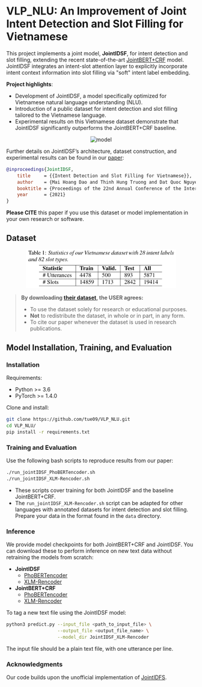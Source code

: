 # VLP_NLU: An Improvement of Joint Intent Detection and Slot Filling for Vietnamese

This project implements a joint model, **JointIDSF**, for intent detection and slot filling, extending the recent state-of-the-art [JointBERT+CRF](https://arxiv.org/abs/1902.10909) model. JointIDSF integrates an intent-slot attention layer to explicitly incorporate intent context information into slot filling via "soft" intent label embedding.

**Project highlights**:
- Development of JointIDSF, a model specifically optimized for Vietnamese natural language understanding (NLU).
- Introduction of a public dataset for intent detection and slot filling tailored to the Vietnamese language.
- Experimental results on this Vietnamese dataset demonstrate that JointIDSF significantly outperforms the JointBERT+CRF baseline.

<p align="center">	
<img width="600" alt="model" src="https://i.imgur.com/7bmIlzq.jpeg">
</p>

Further details on JointIDSF’s architecture, dataset construction, and experimental results can be found in our [paper](https://www.isca-speech.org/archive/interspeech_2021/dao21_interspeech.html):

```bibtex
@inproceedings{JointIDSF,
    title     = {{Intent Detection and Slot Filling for Vietnamese}},
    author    = {Mai Hoang Dao and Thinh Hung Truong and Dat Quoc Nguyen},
    booktitle = {Proceedings of the 22nd Annual Conference of the International Speech Communication Association (INTERSPEECH)},
    year      = {2021}
}
```

**Please CITE** this paper if you use this dataset or model implementation in your own research or software.

## Dataset

<p align="center">	
<img width="400" alt="statistic" src="dataset_statistic.png">
</p>

> **By downloading [their dataset](https://github.com/tue09/VLP_NLU/tree/main/PhoATIS), the USER agrees:**
> - To use the dataset solely for research or educational purposes.
> - **Not** to redistribute the dataset, in whole or in part, in any form.
> - To cite our paper whenever the dataset is used in research publications.

## Model Installation, Training, and Evaluation

### Installation

Requirements:
- Python >= 3.6
- PyTorch >= 1.4.0

Clone and install:
```bash
git clone https://github.com/tue09/VLP_NLU.git
cd VLP_NLU/
pip install -r requirements.txt
```

### Training and Evaluation

Use the following bash scripts to reproduce results from our paper:
```bash
./run_jointIDSF_PhoBERTencoder.sh
./run_jointIDSF_XLM-Rencoder.sh
```

- These scripts cover training for both JointIDSF and the baseline JointBERT+CRF.  
- The `run_jointIDSF_XLM-Rencoder.sh` script can be adapted for other languages with annotated datasets for intent detection and slot filling. Prepare your data in the format found in the `data` directory.

### Inference

We provide model checkpoints for both JointBERT+CRF and JointIDSF. You can download these to perform inference on new text data without retraining the models from scratch:
- **JointIDSF**
  - [PhoBERTencoder](http://public.vinai.io/JointIDSF_PhoBERTencoder.tar.gz)
  - [XLM-Rencoder](http://public.vinai.io/JointIDSF_XLM-Rencoder.tar.gz)
- **JointBERT+CRF**
  - [PhoBERTencoder](http://public.vinai.io/JointBERT-CRF_PhoBERTencoder.tar.gz)
  - [XLM-Rencoder](http://public.vinai.io/JointBERT-CRF_XLM-Rencoder.tar.gz)

To tag a new text file using the JointIDSF model:
```bash
python3 predict.py --input_file <path_to_input_file> \
                   --output_file <output_file_name> \
                   --model_dir JointIDSF_XLM-Rencoder
```
The input file should be a plain text file, with one utterance per line.

### Acknowledgments

Our code builds upon the unofficial implementation of [JointIDFS](https://github.com/VinAIResearch/JointIDSF).
